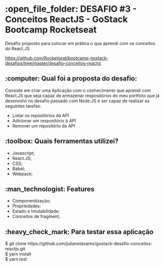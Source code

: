 <h1>:open_file_folder: DESAFIO #3 - Conceitos ReactJS - GoStack Bootcamp Rocketseat</h1>

Desafio proposto para colocar em prática o que aprendi com os conceitos do React.JS

https://github.com/Rocketseat/bootcamp-gostack-desafios/tree/master/desafio-conceitos-reactjs

<h2>:computer: Qual foi a proposta do desafio:</h2>
Consiste em criar uma Aplicação com o conhecimento que aprendi com React.JS que seja capaz de armazenar respositórios do meu portfolio que já desenvolvi no desafio passado com Node.JS e ser capaz de realizar as seguintes tarefas:
<ul>
<li>Listar os repositórios da API</li>
<li>Adicionar um respositório à API</li>
<li>Remover um repositório da API</li>
</ul>


<h2>:toolbox: Quais ferramentas utilizei?</h2>
<ul>
<li>Javascript;</li>
<li>React.JS;</li>
<li>CSS;</li>
<li>Babel;</li>
<li>Webpack;</li>
</ul>
<small></small>

<h2>:man_technologist: Features</h2>
<ul>
<li>Componentização;</li>
<li>Propriedades;</li>
<li>Estado e Imutabilidade;</li>
<li>Conceitos de fragment;</li>
</ul>

<h2>:heavy_check_mark: Para testar essa aplicação</h2>
$ git clone https://github.com/julianotavares/gostack-desafio-conceitos-reactjs.git
<br>
$ yarn install
<br>
$ yarn test
<br>